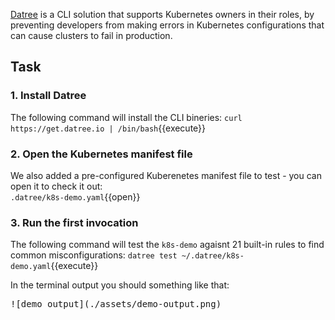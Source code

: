 [Datree](https://datree.io/) is a CLI solution that supports Kubernetes owners in their roles, by preventing developers from making errors in Kubernetes configurations that can cause clusters to fail in production. 

## Task

### 1. Install Datree

The following command will install the CLI bineries:
`curl https://get.datree.io | /bin/bash`{{execute}}

### 2. Open the Kubernetes manifest file

We also added a pre-configured Kuberenetes manifest file to test - you can open it to check it out:  
`.datree/k8s-demo.yaml`{{open}}

### 3. Run the first invocation

The following command will test the `k8s-demo` agaisnt 21 built-in rules to find common misconfigurations:
`datree test ~/.datree/k8s-demo.yaml`{{execute}}

In the terminal output you should something like that:
<pre>
![demo output](./assets/demo-output.png)
</pre>
